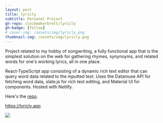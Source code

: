 ```yaml
---
layout: post
title: lyricly
subtitle: Personal Project
gh-repo: clockmakerbrett/lyricly
gh-badge: [follow]
# cover-img: /assets/img/lyricly.png
thumbnail-img: /assets/img/lyricly.png
---
```

Project related to my hobby of songwriting, a fully functional app that is the simplest solution on the web for gathering rhymes, synynoyms, and related words for one's working lyrics, all in one place.

React-TypeScript app consisting of a dynamic rich text editor that can query word data related to the inputted text. Uses the Datamuse API for fetching word data, slate.js for rich text editing, and Material UI for components. Hosted with Netlify.

Here's the <a href="https://github.com/clockmakerbrett/lyricly" target="_4blank">repo</a>.

<a href="https://lyricly.app" target="_blank">https://lyricly.app</a>

<img src="{{ '/assets/img/lyricly.gif' }}" />
